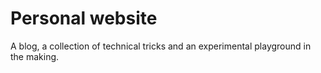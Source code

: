 # Personal website

A blog, a collection of technical tricks and an experimental playground in the making.
